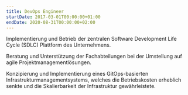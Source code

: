 ```yaml
---
title: DevOps Engineer
startDate: 2017-03-01T00:00:00+01:00
endDate: 2020-08-31T00:00:00+02:00
---
```


Implementierung und Betrieb der zentralen Software Development Life Cycle (SDLC) Plattform des Unternehmens.


Beratung und Unterstützung der Fachabteilungen bei der Umstellung auf agile Projektmanagementlösungen.


Konzipierung und Implementierung eines GitOps-basierten Infrastrukturmanagementsystems,
welches die Betriebskosten erheblich senkte und die Skalierbarkeit der Infrastruktur gewährleistete.
